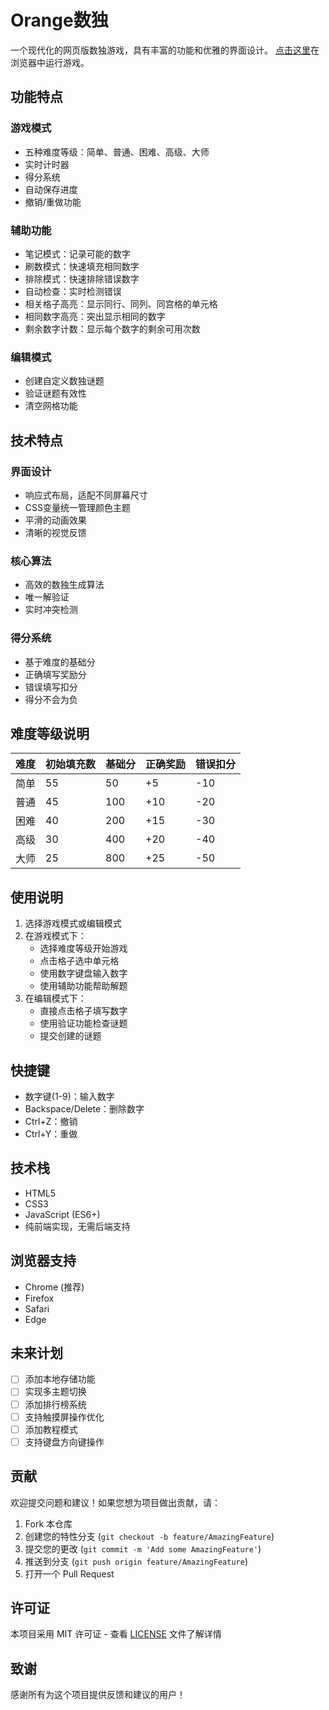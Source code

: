 # Orange数独

一个现代化的网页版数独游戏，具有丰富的功能和优雅的界面设计。
[点击这里](https://alongor666.github.io/-Or/)在浏览器中运行游戏。

## 功能特点

### 游戏模式
- 五种难度等级：简单、普通、困难、高级、大师
- 实时计时器
- 得分系统
- 自动保存进度
- 撤销/重做功能

### 辅助功能
- 笔记模式：记录可能的数字
- 刷数模式：快速填充相同数字
- 排除模式：快速排除错误数字
- 自动检查：实时检测错误
- 相关格子高亮：显示同行、同列、同宫格的单元格
- 相同数字高亮：突出显示相同的数字
- 剩余数字计数：显示每个数字的剩余可用次数

### 编辑模式
- 创建自定义数独谜题
- 验证谜题有效性
- 清空网格功能

## 技术特点

### 界面设计
- 响应式布局，适配不同屏幕尺寸
- CSS变量统一管理颜色主题
- 平滑的动画效果
- 清晰的视觉反馈

### 核心算法
- 高效的数独生成算法
- 唯一解验证
- 实时冲突检测

### 得分系统
- 基于难度的基础分
- 正确填写奖励分
- 错误填写扣分
- 得分不会为负

## 难度等级说明

| 难度 | 初始填充数 | 基础分 | 正确奖励 | 错误扣分 |
|-----|-----------|--------|---------|---------|
| 简单 | 55 | 50 | +5 | -10 |
| 普通 | 45 | 100 | +10 | -20 |
| 困难 | 40 | 200 | +15 | -30 |
| 高级 | 30 | 400 | +20 | -40 |
| 大师 | 25 | 800 | +25 | -50 |

## 使用说明

1. 选择游戏模式或编辑模式
2. 在游戏模式下：
   - 选择难度等级开始游戏
   - 点击格子选中单元格
   - 使用数字键盘输入数字
   - 使用辅助功能帮助解题
3. 在编辑模式下：
   - 直接点击格子填写数字
   - 使用验证功能检查谜题
   - 提交创建的谜题

## 快捷键

- 数字键(1-9)：输入数字
- Backspace/Delete：删除数字
- Ctrl+Z：撤销
- Ctrl+Y：重做

## 技术栈

- HTML5
- CSS3
- JavaScript (ES6+)
- 纯前端实现，无需后端支持

## 浏览器支持

- Chrome (推荐)
- Firefox
- Safari
- Edge

## 未来计划

- [ ] 添加本地存储功能
- [ ] 实现多主题切换
- [ ] 添加排行榜系统
- [ ] 支持触摸屏操作优化
- [ ] 添加教程模式
- [ ] 支持键盘方向键操作

## 贡献

欢迎提交问题和建议！如果您想为项目做出贡献，请：

1. Fork 本仓库
2. 创建您的特性分支 (`git checkout -b feature/AmazingFeature`)
3. 提交您的更改 (`git commit -m 'Add some AmazingFeature'`)
4. 推送到分支 (`git push origin feature/AmazingFeature`)
5. 打开一个 Pull Request

## 许可证

本项目采用 MIT 许可证 - 查看 [LICENSE](LICENSE) 文件了解详情


## 致谢

感谢所有为这个项目提供反馈和建议的用户！
